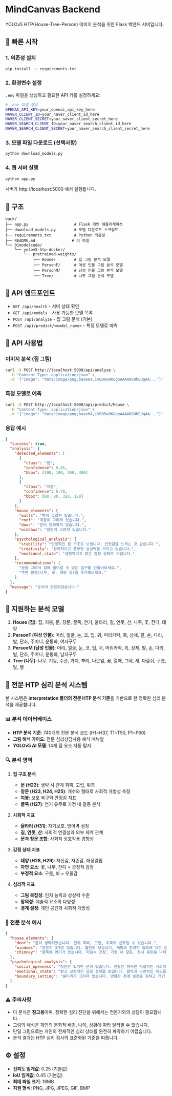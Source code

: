 # MindCanvas Backend

YOLOv5 HTP(House-Tree-Person) 이미지 분석을 위한 Flask 백엔드 서버입니다.

## 🚀 빠른 시작

### 1. 의존성 설치
```bash
pip install -r requirements.txt
```

### 2. 환경변수 설정
`.env` 파일을 생성하고 필요한 API 키를 설정하세요:
```bash
# .env 파일 생성
OPENAI_API_KEY=your_openai_api_key_here
NAVER_CLIENT_ID=your_naver_client_id_here
NAVER_CLIENT_SECRET=your_naver_client_secret_here
NAVER_SEARCH_CLIENT_ID=your_naver_search_client_id_here
NAVER_SEARCH_CLIENT_SECRET=your_naver_search_client_secret_here
```

### 3. 모델 파일 다운로드 (선택사항)
```bash
python download_models.py
```

### 4. 웹 서버 실행
```bash
python app.py
```

서버가 http://localhost:5000 에서 실행됩니다.

## 📁 구조

```
back/
├── app.py                    # Flask 메인 애플리케이션
├── download_models.py        # 모델 다운로드 스크립트
├── requirements.txt          # Python 의존성
├── README.md                # 이 파일
└── 01modelcode/
    └── yolov5-htp-docker/
        └── pretrained-weights/
            ├── House/        # 집 그림 분석 모델
            ├── PersonF/      # 여성 인물 그림 분석 모델
            ├── PersonM/      # 남성 인물 그림 분석 모델
            └── Tree/         # 나무 그림 분석 모델
```

## 🔧 API 엔드포인트

- `GET /api/health` - 서버 상태 확인
- `GET /api/models` - 사용 가능한 모델 목록
- `POST /api/analyze` - 집 그림 분석 (기본)
- `POST /api/predict/<model_name>` - 특정 모델로 예측

## 📝 API 사용법

### 이미지 분석 (집 그림)
```bash
curl -X POST http://localhost:5000/api/analyze \
  -H "Content-Type: application/json" \
  -d '{"image": "data:image/png;base64,iVBORw0KGgoAAAANSUhEUgAA..."}'
```

### 특정 모델로 예측
```bash
curl -X POST http://localhost:5000/api/predict/House \
  -H "Content-Type: application/json" \
  -d '{"image": "data:image/png;base64,iVBORw0KGgoAAAANSUhEUgAA..."}'
```

### 응답 예시
```json
{
  "success": true,
  "analysis": {
    "detected_elements": [
      {
        "class": "집",
        "confidence": 0.85,
        "bbox": [100, 100, 300, 400]
      },
      {
        "class": "지붕",
        "confidence": 0.78,
        "bbox": [80, 80, 320, 120]
      }
    ],
    "house_elements": {
      "walls": "벽이 그려져 있습니다.",
      "roof": "지붕이 그려져 있습니다.",
      "door": "문이 명확하지 않습니다.",
      "windows": "창문이 그려져 있습니다."
    },
    "psychological_analysis": {
      "stability": "안정적인 집 구조로 보입니다. 안전감을 느끼는 것 같습니다.",
      "creativity": "창의적이고 풍부한 상상력을 가지고 있습니다.",
      "emotional_state": "긍정적이고 밝은 감정 상태로 보입니다."
    },
    "recommendations": [
      "문을 그려서 집에 들어갈 수 있는 입구를 만들어보세요.",
      "주변 환경(나무, 꽃, 태양 등)을 추가해보세요."
    ]
  },
  "message": "분석이 완료되었습니다."
}
```

## 🧠 지원하는 분석 모델

1. **House (집)**: 집, 지붕, 문, 창문, 굴뚝, 연기, 울타리, 길, 연못, 산, 나무, 꽃, 잔디, 태양
2. **PersonF (여성 인물)**: 머리, 얼굴, 눈, 코, 입, 귀, 머리카락, 목, 상체, 팔, 손, 다리, 발, 단추, 주머니, 운동화, 여자구두
3. **PersonM (남성 인물)**: 머리, 얼굴, 눈, 코, 입, 귀, 머리카락, 목, 상체, 팔, 손, 다리, 발, 단추, 주머니, 운동화, 남자구두
4. **Tree (나무)**: 나무, 기둥, 수관, 가지, 뿌리, 나뭇잎, 꽃, 열매, 그네, 새, 다람쥐, 구름, 달, 별

## 🧠 전문 HTP 심리 분석 시스템

본 시스템은 **interpretation 폴더의 전문 HTP 분석 기준**을 기반으로 한 정확한 심리 분석을 제공합니다.

### 📊 분석 데이터베이스

- **HTP 분석 기준**: 740개의 전문 분석 코드 (H1~H37, T1~T50, P1~P60)
- **그림 해석 가이드**: 전문 심리상담사용 해석 매뉴얼
- **YOLOv5 AI 모델**: 14개 집 요소 자동 탐지

### 🔍 분석 영역

1. **집 구조 분석**
   - **문 (H22)**: 생략 시 관계 회피, 고립, 위축
   - **창문 (H23, H24, H25)**: 개수와 형태로 사회적 개방성 측정
   - **지붕**: 보호 욕구와 안정감 지표
   - **굴뚝 (H27)**: 연기 유무로 가정 내 갈등 분석

2. **사회적 지표**
   - **울타리 (H31)**: 자기보호, 방어벽 설정
   - **길, 연못, 산**: 사회적 연결성과 외부 세계 관계
   - **문과 창문 조합**: 사회적 상호작용 경향성

3. **감정 상태 지표**
   - **태양 (H28, H29)**: 자신감, 자존감, 애정결핍
   - **자연 요소**: 꽃, 나무, 잔디 = 긍정적 감정
   - **부정적 요소**: 구름, 비 = 우울감

4. **심리적 지표**
   - **그림 복잡성**: 인지 능력과 상상력 수준
   - **창의성**: 예술적 요소의 다양성
   - **경계 설정**: 개인 공간과 사회적 개방성

### 🎯 전문 분석 예시

```json
{
  "house_elements": {
    "door": "문이 생략되었습니다. 관계 회피, 고립, 위축의 신호일 수 있습니다.",
    "windows": "창문이 3개로 많습니다. 불안의 보상심리, 개방과 환경적 접촉에 대한 갈망을 나타낼 수 있습니다.",
    "chimney": "굴뚝에 연기가 있습니다. 마음속 긴장, 가정 내 갈등, 정서 혼란을 나타낼 수 있습니다."
  },
  "psychological_analysis": {
    "social_openness": "창문은 있지만 문이 없습니다. 관찰은 하지만 직접적인 사회적 접촉을 꺼릴 수 있습니다.",
    "emotional_state": "밝고 긍정적인 감정 상태를 보입니다. 활력과 낙관적인 태도를 가지고 있습니다.",
    "boundary_setting": "울타리가 그려져 있습니다. 명확한 경계 설정을 원하고 개인 공간을 중시하는 경향이 있습니다."
  }
}
```

### ⚠️ 주의사항

- 이 분석은 **참고용**이며, 정확한 심리 진단을 위해서는 전문가와의 상담이 필요합니다.
- 그림의 해석은 개인의 문화적 배경, 나이, 상황에 따라 달라질 수 있습니다.
- 단일 그림으로는 개인의 전체적인 심리 상태를 완전히 파악하기 어렵습니다.
- 분석 결과는 HTP 심리 검사의 표준화된 기준을 따릅니다.

## ⚙️ 설정

- **신뢰도 임계값**: 0.25 (기본값)
- **IoU 임계값**: 0.45 (기본값)
- **최대 파일 크기**: 16MB
- **지원 형식**: PNG, JPG, JPEG, GIF, BMP
